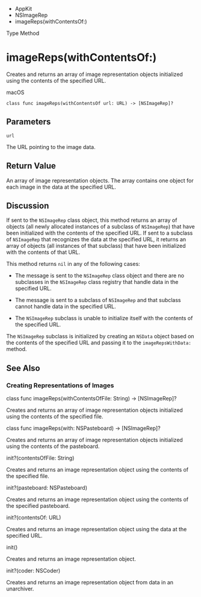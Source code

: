 

- AppKit
- NSImageRep
-  imageReps(withContentsOf:) 

Type Method

# imageReps(withContentsOf:)

Creates and returns an array of image representation objects initialized using the contents of the specified URL.

macOS

``` source
class func imageReps(withContentsOf url: URL) -> [NSImageRep]?
```

## Parameters 

`url`  

The URL pointing to the image data.

## Return Value

An array of image representation objects. The array contains one object for each image in the data at the specified URL.

## Discussion

If sent to the `NSImageRep` class object, this method returns an array of objects (all newly allocated instances of a subclass of `NSImageRep`) that have been initialized with the contents of the specified URL. If sent to a subclass of `NSImageRep` that recognizes the data at the specified URL, it returns an array of objects (all instances of that subclass) that have been initialized with the contents of that URL.

This method returns `nil` in any of the following cases:

- The message is sent to the `NSImageRep` class object and there are no subclasses in the `NSImageRep` class registry that handle data in the specified URL.

- The message is sent to a subclass of `NSImageRep` and that subclass cannot handle data in the specified URL.

- The `NSImageRep` subclass is unable to initialize itself with the contents of the specified URL.

The `NSImageRep` subclass is initialized by creating an `NSData` object based on the contents of the specified URL and passing it to the `imageRepsWithData:` method.

## See Also

### Creating Representations of Images

class func imageReps(withContentsOfFile: String) -> [NSImageRep]?

Creates and returns an array of image representation objects initialized using the contents of the specified file.

class func imageReps(with: NSPasteboard) -> [NSImageRep]?

Creates and returns an array of image representation objects initialized using the contents of the pasteboard.

init?(contentsOfFile: String)

Creates and returns an image representation object using the contents of the specified file.

init?(pasteboard: NSPasteboard)

Creates and returns an image representation object using the contents of the specified pasteboard.

init?(contentsOf: URL)

Creates and returns an image representation object using the data at the specified URL.

init()

Creates and returns an image representation object.

init?(coder: NSCoder)

Creates and returns an image representation object from data in an unarchiver.

